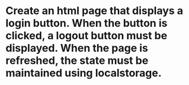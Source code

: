 # Create an html page that displays a login button. When the button is clicked, a logout button must be displayed. When the page is refreshed, the state must be maintained using localstorage.
